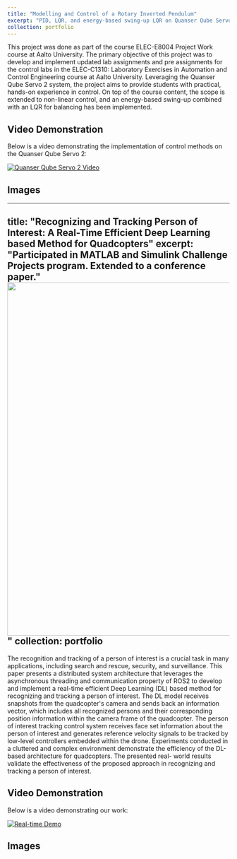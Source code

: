 ```yaml
---
title: "Modelling and Control of a Rotary Inverted Pendulum"
excerpt: "PID, LQR, and energy-based swing-up LQR on Quanser Qube Servo 2. <br/><img src='/images/servo2.jpeg' width='400px' height='auto'>"
collection: portfolio
---
```


This project was done as part of the course ELEC-E8004 Project Work course at Aalto University. The primary objective of this project was to develop and implement updated lab assignments and pre assignments for the control labs in the ELEC-C1310: Laboratory Exercises in Automation and Control Engineering course at Aalto University. Leveraging the Quanser Qube Servo 2 system, the project aims to provide students with practical, hands-on experience in control. On top of the course content, the scope is extended to non-linear control, and an energy-based swing-up combined with an LQR for balancing has been implemented.


## Video Demonstration

Below is a video demonstrating the implementation of control methods on the Quanser Qube Servo 2:

[![Quanser Qube Servo 2 Video](https://img.youtube.com/vi/YevSQ600GKA/0.jpg)](https://www.youtube.com/watch?v=YevSQ600GKA)

## Images

<!-- ### System Setup
![Quanser Qube Servo 2 Setup](/images/servo2_setup.jpeg)

### Control Implementation
![PID Control on Servo 2](/images/servo2_pid.jpeg)
![LQR Control Balancing](/images/servo2_lqr.jpeg) -->


---
title: "Recognizing and Tracking Person of Interest: A Real-Time Efficient Deep Learning based Method for Quadcopters"
excerpt: "Participated in MATLAB and Simulink Challenge Projects program. Extended to a conference paper."
 <br/><img src='/images/drone.jpeg' width='auto' height='800px'>"
collection: portfolio
---

The recognition and tracking of a person of interest is a crucial task in many applications, including search and rescue, security, and surveillance. This paper presents a distributed system architecture that leverages the asynchronous threading and communication property of ROS2 to develop and implement a real-time efficient Deep Learning (DL) based method for recognizing and tracking a person of interest. The DL model receives snapshots from the quadcopter's camera and sends back an information vector, which includes all recognized persons and their corresponding position information within the camera frame of the quadcopter. The person of interest tracking control system receives face set information about the person of interest and generates reference velocity signals to be tracked by low-level controllers embedded within the drone. Experiments conducted in a cluttered and complex environment demonstrate the efficiency of the DL-based architecture for quadcopters. The presented real- world results validate the effectiveness of the proposed approach in recognizing and tracking a person of interest. 


## Video Demonstration

Below is a video demonstrating our work:

[![Real-time Demo](https://img.youtube.com/vi/i7bYXnRy8Vc/0.jpg)](https://www.youtube.com/watch?v=i7bYXnRy8Vc)

## Images

